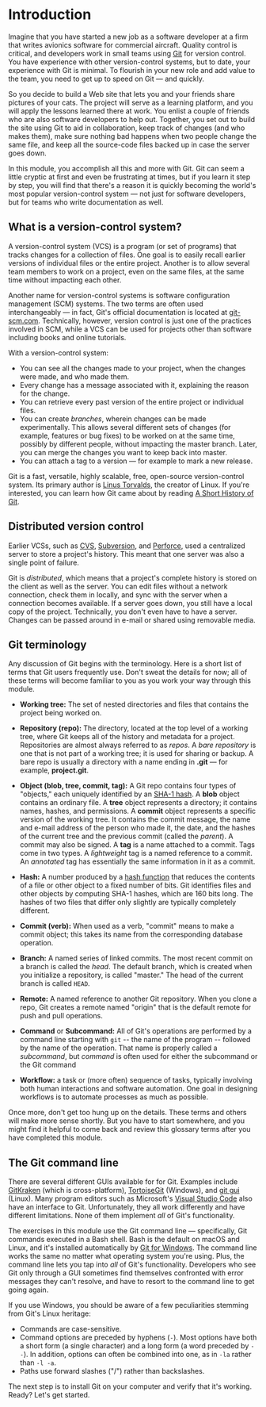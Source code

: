 # Introduction

Imagine that you have started a new job as a software developer at a firm that writes avionics software for commercial aircraft. Quality control is critical, and developers work in small teams using [Git](https://git-scm.com/) for version control. You have experience with other version-control systems, but to date, your experience with Git is minimal. To flourish in your new role and add value to the team, you need to get up to speed on Git — and quickly.

So you decide to build a Web site that lets you and your friends share pictures of your cats. The project will serve as a learning platform, and you will apply the lessons learned there at work. You enlist a couple of friends who are also software developers to help out. Together, you set out to build the site using Git to aid in collaboration, keep track of changes (and who makes them), make sure nothing bad happens when two people change the same file, and keep all the source-code files backed up in case the server goes down.

In this module, you accomplish all this and more with Git. Git can seem a little cryptic at first and even be frustrating at times, but if you learn it step by step, you will find that there's a reason it is quickly becoming the world's most popular version-control system — not just for software developers, but for teams who write documentation as well. 

## What is a version-control system?

A version-control system (VCS) is a program (or set of programs) that tracks changes for a collection of files. One goal is to easily recall earlier versions of individual files or the entire project. Another is to allow several team members to work on a project, even on the same files, at the same time without impacting each other.

Another name for version-control systems is software configuration management (SCM) systems. The two terms are often used interchangeably — in fact, Git's official documentation is located at [git-scm.com](https://git-scm.com/). Technically, however, version control is just one of the practices involved in SCM, while a VCS can be used for projects other than software including books and online tutorials.

With a version-control system:

- You can see all the changes made to your project, when the changes were made, and who made them.
- Every change has a message associated with it, explaining the reason for the change.
- You can retrieve every past version of the entire project or individual files.
- You can create *branches*, wherein changes can be made experimentally. This allows several different sets of changes (for example, features or bug fixes) to be worked on at the same time, possibly by different people, without impacting the master branch. Later, you can merge the changes you want to keep back into master.
- You can attach a tag to a version — for example to mark a new release.

Git is a fast, versatile, highly scalable, free, open-source version-control system. Its primary author is [Linus Torvalds](https://en.wikipedia.org/wiki/Linus_Torvalds), the creator of Linux. If you're interested, you can learn how Git came about by reading [A Short History of Git](https://git-scm.com/book/en/v2/Getting-Started-A-Short-History-of-Git).

## Distributed version control

Earlier VCSs, such as [CVS](http://www.nongnu.org/cvs/), [Subversion](https://subversion.apache.org/), and [Perforce](https://www.perforce.com/), used a centralized server to store a project's history. This meant that one server was also a single point of failure.

Git is _distributed_, which means that a project's complete history is stored on the client as well as the server. You can edit files without a network connection, check them in locally, and sync with the server when a connection becomes available. If a server goes down, you still have a local copy of the project. Technically, you don't even have to have a server. Changes can be passed around in e-mail or shared using removable media.

## Git terminology

Any discussion of Git begins with the terminology. Here is a short list of terms that Git users frequently use. Don't sweat the details for now; all of these terms will become familiar to you as you work your way through this module.

- **Working tree:** The set of nested directories and files that contains the project being worked on.

- **Repository (repo):** The directory, located at the top level of a working tree, where Git keeps all of the history and metadata for a project. Repositories are almost always referred to as *repos*. A *bare repository* is one that is not part of a working tree; it is used for sharing or backup. A bare repo is usually a directory with a name ending in **.git** — for example, **project.git**.

- **Object (blob, tree, commit, tag):** A Git repo contains four types of "objects," each uniquely identified by an [SHA-1 hash](https://en.wikipedia.org/wiki/SHA-1). A **blob** object contains an ordinary file. A **tree** object represents a directory; it contains names, hashes, and permissions. A **commit** object represents a specific version of the working tree. It contains the commit message, the name and e-mail address of the person who made it, the date, and the hashes of the current tree and the previous commit (called the *parent*). A commit may also be signed. A **tag** is a name attached to a commit. Tags come in two types. A _lightweight_ tag is a named reference to a commit. An _annotated_ tag has essentially the same information in it as a commit.

- **Hash:** A number produced by a [hash function](https://en.wikipedia.org/wiki/Hash_function) that reduces the contents of a file or other object to a fixed number of bits. Git identifies files and other objects by computing SHA-1 hashes, which are 160 bits long. The hashes of two files that differ only slightly are typically completely different.

- **Commit (verb):** When used as a verb, "commit" means to make a commit object; this takes its name from the corresponding database operation.

- **Branch:** A named series of linked commits. The most recent commit on a branch is called the *head*. The default branch, which is created when you initialize a repository, is called "master." The head of the current branch is called `HEAD`.

- **Remote:** A named reference to another Git repository. When you clone a repo, Git creates a remote named "origin" that is the default remote for push and pull operations.

- **Command** or **Subcommand:** All of Git's operations are performed by a command line starting with `git` -- the name of the program -- followed by the name of the operation. That name is properly called a _subcommand_, but _command_ is often used for either the subcommand or the Git command

- **Workflow:** a task or (more often) sequence of tasks, typically involving both human interactions and software automation. One goal in designing workflows is to automate processes as much as possible.

Once more, don't get too hung up on the details. These terms and others will make more sense shortly. But you have to start somewhere, and you might find it helpful to come back and review this glossary terms after you have completed this module.

## The Git command line

There are several different GUIs available for for Git. Examples include [GitKraken](https://www.gitkraken.com/) (which is cross-platform), [TortoiseGit](https://tortoisegit.org/) (Windows), and [git gui](https://mirrors.edge.kernel.org/pub/software/scm/git/docs/git-gui.html) (Linux). Many program editors such as Microsoft's [Visual Studio Code](https://code.visualstudio.com/) also have an interface to Git. Unfortunately, they all work differently and have different limitations. None of them implement _all_ of Git's functionality.

The exercises in this module use the Git command line — specifically, Git commands executed in a Bash shell. Bash is the default on macOS and Linux, and it's installed automatically by [Git for Windows](https://gitforwindows.org/). The command line works the same no matter what operating system you're using. Plus, the command line lets you tap into *all* of Git's functionality. Developers who see Git only through a GUI sometimes find themselves confronted with error messages they can't resolve, and have to resort to the command line to get going again.

If you use Windows, you should be aware of a few peculiarities stemming from Git's Linux heritage:

- Commands are case-sensitive.
- Command options are preceded by hyphens (`-`). Most options have both a short form (a single character) and a long form (a word preceded by `--`). In addition, options can often be combined into one, as in `-la` rather than `-l -a`.
- Paths use forward slashes ("/") rather than backslashes.

The next step is to install Git on your computer and verify that it's working. Ready? Let's get started.